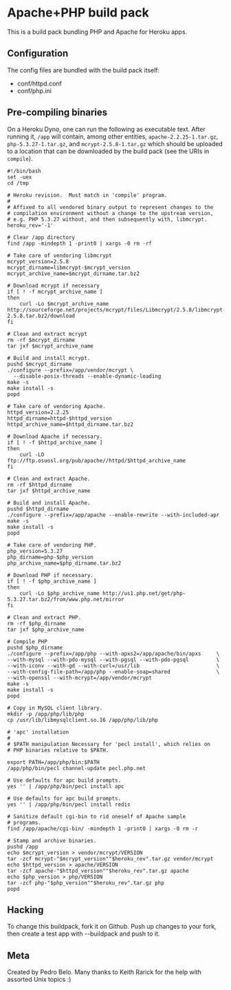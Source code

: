 Apache+PHP build pack
========================

This is a build pack bundling PHP and Apache for Heroku apps.

Configuration
-------------

The config files are bundled with the build pack itself:

* conf/httpd.conf
* conf/php.ini


Pre-compiling binaries
----------------------

On a Heroku Dyno, one can run the following as executable text.  After
running it, `/app` will contain, among other entities,
`apache-2.2.25-1.tar.gz`, `php-5.3.27-1.tar.gz`, and
`mcrypt-2.5.8-1.tar.gz` which should be uploaded to a location that
can be downloaded by the build pack (see the URIs in `compile`).

    #!/bin/bash
    set -uex
    cd /tmp

    # Heroku revision.  Must match in 'compile' program.
    #
    # Affixed to all vendored binary output to represent changes to the
    # compilation environment without a change to the upstream version,
    # e.g. PHP 5.3.27 without, and then subsequently with, libmcrypt.
    heroku_rev='-1'

    # Clear /app directory
    find /app -mindepth 1 -print0 | xargs -0 rm -rf

    # Take care of vendoring libmcrypt
    mcrypt_version=2.5.8
    mcrypt_dirname=libmcrypt-$mcrypt_version
    mcrypt_archive_name=$mcrypt_dirname.tar.bz2

    # Download mcrypt if necessary
    if [ ! -f mcrypt_archive_name ]
    then
        curl -Lo $mcrypt_archive_name http://sourceforge.net/projects/mcrypt/files/Libmcrypt/2.5.8/libmcrypt-2.5.8.tar.bz2/download
    fi

    # Clean and extract mcrypt
    rm -rf $mcrypt_dirname
    tar jxf $mcrypt_archive_name

    # Build and install mcrypt.
    pushd $mcrypt_dirname
    ./configure --prefix=/app/vendor/mcrypt \
      --disable-posix-threads --enable-dynamic-loading
    make -s
    make install -s
    popd

    # Take care of vendoring Apache.
    httpd_version=2.2.25
    httpd_dirname=httpd-$httpd_version
    httpd_archive_name=$httpd_dirname.tar.bz2

    # Download Apache if necessary.
    if [ ! -f $httpd_archive_name ]
    then
        curl -LO ftp://ftp.osuosl.org/pub/apache//httpd/$httpd_archive_name
    fi

    # Clean and extract Apache.
    rm -rf $httpd_dirname
    tar jxf $httpd_archive_name

    # Build and install Apache.
    pushd $httpd_dirname
    ./configure --prefix=/app/apache --enable-rewrite --with-included-apr
    make -s
    make install -s
    popd

    # Take care of vendoring PHP.
    php_version=5.3.27
    php_dirname=php-$php_version
    php_archive_name=$php_dirname.tar.bz2

    # Download PHP if necessary.
    if [ ! -f $php_archive_name ]
    then
        curl -Lo $php_archive_name http://us1.php.net/get/php-5.3.27.tar.bz2/from/www.php.net/mirror
    fi

    # Clean and extract PHP.
    rm -rf $php_dirname
    tar jxf $php_archive_name

    # Compile PHP
    pushd $php_dirname
    ./configure --prefix=/app/php --with-apxs2=/app/apache/bin/apxs     \
    --with-mysql --with-pdo-mysql --with-pgsql --with-pdo-pgsql         \
    --with-iconv --with-gd --with-curl=/usr/lib                         \
    --with-config-file-path=/app/php --enable-soap=shared               \
    --with-openssl --with-mcrypt=/app/vendor/mcrypt
    make -s
    make install -s
    popd

    # Copy in MySQL client library.
    mkdir -p /app/php/lib/php
    cp /usr/lib/libmysqlclient.so.16 /app/php/lib/php

    # 'apc' installation
    #
    # $PATH manipulation Necessary for 'pecl install', which relies on
    # PHP binaries relative to $PATH.

    export PATH=/app/php/bin:$PATH
    /app/php/bin/pecl channel-update pecl.php.net

    # Use defaults for apc build prompts.
    yes '' | /app/php/bin/pecl install apc

    # Use defaults for apc build prompts.
    yes '' | /app/php/bin/pecl install redis

    # Sanitize default cgi-bin to rid oneself of Apache sample
    # programs.
    find /app/apache/cgi-bin/ -mindepth 1 -print0 | xargs -0 rm -r

    # Stamp and archive binaries.
    pushd /app
    echo $mcrypt_version > vendor/mcrypt/VERSION
    tar -zcf mcrypt-"$mcrypt_version""$heroku_rev".tar.gz vendor/mcrypt
    echo $httpd_version > apache/VERSION
    tar -zcf apache-"$httpd_version""$heroku_rev".tar.gz apache
    echo $php_version > php/VERSION
    tar -zcf php-"$php_version""$heroku_rev".tar.gz php
    popd

Hacking
-------

To change this buildpack, fork it on Github. Push up changes to your fork, then create a test app with --buildpack <your-github-url> and push to it.


Meta
----

Created by Pedro Belo.
Many thanks to Keith Rarick for the help with assorted Unix topics :)
